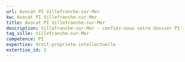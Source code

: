 ```yaml
---
url: Avocat PI Villefranche-sur-Mer
kw: Avocat PI Villefranche-sur-Mer
title: Avocat PI Villefranche-sur-Mer
description: Villefranche-sur-Mer - confiez-nous votre dossier PI
tag_ville: Villefranche-sur-Mer
competence: PI
expertise: droit-propriete-intellectuelle
extertise_id: 2
---
```

